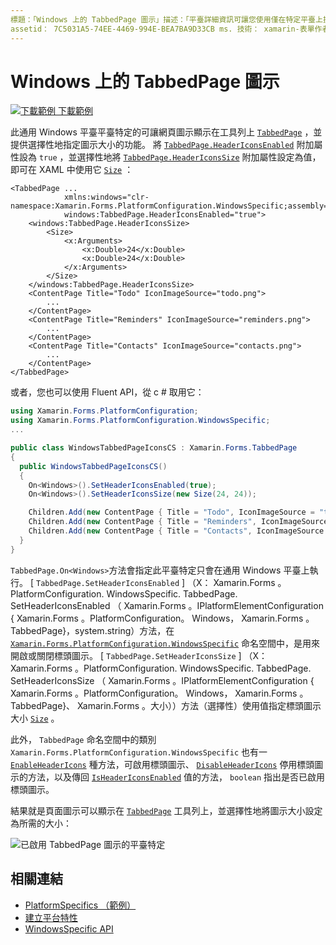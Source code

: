 ```yaml
---
標題：「Windows 上的 TabbedPage 圖示」描述：「平臺詳細資訊可讓您使用僅在特定平臺上提供的功能，而不需執行自訂轉譯器或效果。 本文說明如何使用 Windows 平臺特定的，讓網頁圖示顯示在 TabbedPage 工具列上。」
assetid： 7C5031A5-74EE-4469-994E-BEA7BA9D33CB ms. 技術： xamarin-表單作者： davidbritch ms. author： dabritch ms. 日期：10/24/2018 否-loc： [ Xamarin.Forms ， Xamarin.Essentials ]
---
```


# <a name="tabbedpage-icons-on-windows"></a>Windows 上的 TabbedPage 圖示

[![下載範例 ](~/media/shared/download.png) 下載範例](https://docs.microsoft.com/samples/xamarin/xamarin-forms-samples/userinterface-platformspecifics)

此通用 Windows 平臺平臺特定的可讓網頁圖示顯示在工具列上 [`TabbedPage`](xref:Xamarin.Forms.TabbedPage) ，並提供選擇性地指定圖示大小的功能。 將 [`TabbedPage.HeaderIconsEnabled`](xref:Xamarin.Forms.PlatformConfiguration.WindowsSpecific.TabbedPage.HeaderIconsEnabledProperty) 附加屬性設為 `true` ，並選擇性地將 [`TabbedPage.HeaderIconsSize`](xref:Xamarin.Forms.PlatformConfiguration.WindowsSpecific.TabbedPage.HeaderIconsSizeProperty) 附加屬性設定為值，即可在 XAML 中使用它 [`Size`](xref:Xamarin.Forms.Size) ：

```xaml
<TabbedPage ...
            xmlns:windows="clr-namespace:Xamarin.Forms.PlatformConfiguration.WindowsSpecific;assembly=Xamarin.Forms.Core"
            windows:TabbedPage.HeaderIconsEnabled="true">
    <windows:TabbedPage.HeaderIconsSize>
        <Size>
            <x:Arguments>
                <x:Double>24</x:Double>
                <x:Double>24</x:Double>
            </x:Arguments>
        </Size>
    </windows:TabbedPage.HeaderIconsSize>
    <ContentPage Title="Todo" IconImageSource="todo.png">
        ...
    </ContentPage>
    <ContentPage Title="Reminders" IconImageSource="reminders.png">
        ...
    </ContentPage>
    <ContentPage Title="Contacts" IconImageSource="contacts.png">
        ...
    </ContentPage>
</TabbedPage>
```

或者，您也可以使用 Fluent API，從 c # 取用它：

```csharp
using Xamarin.Forms.PlatformConfiguration;
using Xamarin.Forms.PlatformConfiguration.WindowsSpecific;
...

public class WindowsTabbedPageIconsCS : Xamarin.Forms.TabbedPage
{
  public WindowsTabbedPageIconsCS()
  {
    On<Windows>().SetHeaderIconsEnabled(true);
    On<Windows>().SetHeaderIconsSize(new Size(24, 24));

    Children.Add(new ContentPage { Title = "Todo", IconImageSource = "todo.png" });
    Children.Add(new ContentPage { Title = "Reminders", IconImageSource = "reminders.png" });
    Children.Add(new ContentPage { Title = "Contacts", IconImageSource = "contacts.png" });
  }
}
```

`TabbedPage.On<Windows>`方法會指定此平臺特定只會在通用 Windows 平臺上執行。 [ `TabbedPage.SetHeaderIconsEnabled` ] （X： Xamarin.Forms 。PlatformConfiguration. WindowsSpecific. TabbedPage. SetHeaderIconsEnabled （ Xamarin.Forms 。IPlatformElementConfiguration { Xamarin.Forms 。PlatformConfiguration。 Windows， Xamarin.Forms 。TabbedPage}，system.string）方法，在 [`Xamarin.Forms.PlatformConfiguration.WindowsSpecific`](xref:Xamarin.Forms.PlatformConfiguration.WindowsSpecific) 命名空間中，是用來開啟或關閉標頭圖示。 [ `TabbedPage.SetHeaderIconsSize` ] （X： Xamarin.Forms 。PlatformConfiguration. WindowsSpecific. TabbedPage. SetHeaderIconsSize （ Xamarin.Forms 。IPlatformElementConfiguration { Xamarin.Forms 。PlatformConfiguration。 Windows， Xamarin.Forms 。TabbedPage}、 Xamarin.Forms 。大小））方法（選擇性）使用值指定標頭圖示大小 [`Size`](xref:Xamarin.Forms.Size) 。

此外， `TabbedPage` 命名空間中的類別 `Xamarin.Forms.PlatformConfiguration.WindowsSpecific` 也有一 [`EnableHeaderIcons`](xref:Xamarin.Forms.PlatformConfiguration.WindowsSpecific.TabbedPage.EnableHeaderIcons*) 種方法，可啟用標頭圖示、 [`DisableHeaderIcons`](xref:Xamarin.Forms.PlatformConfiguration.WindowsSpecific.TabbedPage.DisableHeaderIcons*) 停用標頭圖示的方法，以及傳回 [`IsHeaderIconsEnabled`](xref:Xamarin.Forms.PlatformConfiguration.WindowsSpecific.TabbedPage.IsHeaderIconsEnabled*) 值的方法， `boolean` 指出是否已啟用標頭圖示。

結果就是頁面圖示可以顯示在 [`TabbedPage`](xref:Xamarin.Forms.TabbedPage) 工具列上，並選擇性地將圖示大小設定為所需的大小：

![已啟用 TabbedPage 圖示的平臺特定](tabbedpage-icons-images/tabbedpage-icons.png "已啟用 TabbedPage 圖示的平臺特定")

## <a name="related-links"></a>相關連結

- [PlatformSpecifics （範例）](https://docs.microsoft.com/samples/xamarin/xamarin-forms-samples/userinterface-platformspecifics)
- [建立平台特性](~/xamarin-forms/platform/platform-specifics/index.md#creating-platform-specifics)
- [WindowsSpecific API](xref:Xamarin.Forms.PlatformConfiguration.WindowsSpecific)
